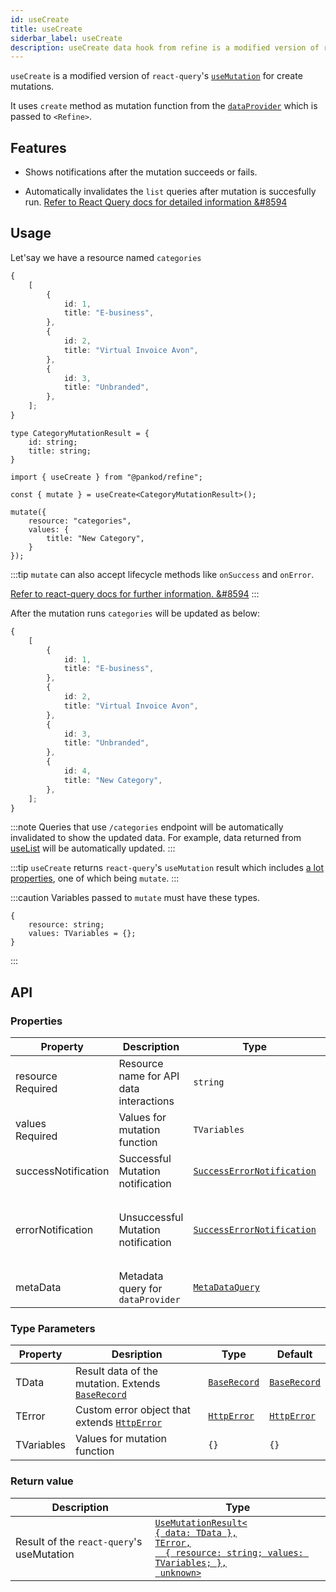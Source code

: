 ```yaml
---
id: useCreate
title: useCreate
siderbar_label: useCreate
description: useCreate data hook from refine is a modified version of react-query's useMutation for create mutations
---
```


`useCreate` is a modified version of `react-query`'s [`useMutation`](https://react-query.tanstack.com/reference/useMutation#) for create mutations. 

It uses `create` method as mutation function from the [`dataProvider`](api-references/providers/data-provider.md) which is passed to `<Refine>`.

## Features

* Shows notifications after the mutation succeeds or fails.

* Automatically invalidates the `list` queries after mutation is succesfully run.
[Refer to React Query docs for detailed information &#8594](https://react-query.tanstack.com/guides/invalidations-from-mutations)

## Usage

Let'say we have a resource named `categories`

```ts title="https://api.fake-rest.refine.dev/categories"
{
    [
        {
            id: 1,
            title: "E-business",
        },
        {
            id: 2,
            title: "Virtual Invoice Avon",
        },
        {
            id: 3,
            title: "Unbranded",
        },
    ];
}
```

```tsx 
type CategoryMutationResult = {
    id: string;
    title: string;
}

import { useCreate } from "@pankod/refine";

const { mutate } = useCreate<CategoryMutationResult>();

mutate({
    resource: "categories",
    values: {
        title: "New Category",
    }
});
```

:::tip
`mutate` can also accept lifecycle methods like `onSuccess` and `onError`.

[Refer to react-query docs for further information. &#8594](https://react-query.tanstack.com/guides/mutations#mutation-side-effects)
:::

After the mutation runs `categories` will be updated as below:

```ts title="https://api.fake-rest.refine.dev/categories"
{
    [
        {
            id: 1,
            title: "E-business",
        },
        {
            id: 2,
            title: "Virtual Invoice Avon",
        },
        {
            id: 3,
            title: "Unbranded",
        },
        {
            id: 4,
            title: "New Category",
        },
    ];
}
```
:::note
Queries that use `/categories` endpoint will be automatically invalidated to show the updated data. For example, data returned from [useList](useList.md) will be automatically updated.
:::

:::tip
`useCreate` returns `react-query`'s `useMutation` result which includes [a lot properties](https://react-query.tanstack.com/reference/useMutation), one of which being `mutate`.
:::

:::caution
Variables passed to `mutate` must have these types.

```tsx
{
    resource: string;
    values: TVariables = {};
}
```
:::

## API
### Properties

| Property                                            | Description                                                                    | Type                                                                       | Default                                                              |
| --------------------------------------------------- | ------------------------------------------------------------------------------ | -------------------------------------------------------------------------- | -------------------------------------------------------------------- |
| <div className="required-block"><div>resource</div> <div className="required">Required</div></div> | Resource name for API data interactions | `string`                                                                   |                                                                      |
| values  <div className=" required">Required</div>   | Values for mutation function                                                   | `TVariables`                                                               | {}                                                                   |
| successNotification                                 | Successful Mutation notification                                               | [`SuccessErrorNotification`](../../interfaces.md#successerrornotification) | "Successfully created `resource`"                                    |
| errorNotification                                   | Unsuccessful Mutation notification                                             | [`SuccessErrorNotification`](../../interfaces.md#successerrornotification) | "There was an error creating `resource` (status code: `statusCode`)" |
| metaData                                            | Metadata query for `dataProvider`                                              | [`MetaDataQuery`](/api-references/interfaces.md#metadataquery)           | {}                                                                   |

### Type Parameters


| Property   | Desription                                                                          | Type                                           | Default                                        |
| ---------- | ----------------------------------------------------------------------------------- | ---------------------------------------------- | ---------------------------------------------- |
| TData      | Result data of the mutation. Extends [`BaseRecord`](../../interfaces.md#baserecord) | [`BaseRecord`](../../interfaces.md#baserecord) | [`BaseRecord`](../../interfaces.md#baserecord) |
| TError     | Custom error object that extends [`HttpError`](../../interfaces.md#httperror)       | [`HttpError`](../../interfaces.md#httperror)   | [`HttpError`](../../interfaces.md#httperror)   |
| TVariables | Values for mutation function                                                        | `{}`                                           | `{}`                                           |

### Return value

| Description                               | Type                                                                                                                                                                                   |
| ----------------------------------------- | -------------------------------------------------------------------------------------------------------------------------------------------------------------------------------------- |
| Result of the `react-query`'s useMutation | [`UseMutationResult<`<br/>`{ data: TData },`<br/>`TError,`<br/>`  { resource: string; values: TVariables; },`<br/>` unknown>`](https://react-query.tanstack.com/reference/useMutation) |

